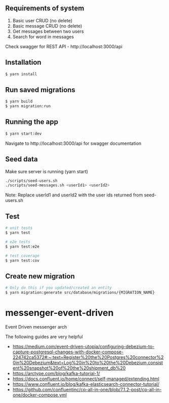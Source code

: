 ## Requirements of system
1. Basic user CRUD (no delete)
2. Basic message CRUD (no delete)
3. Get messages between two users
4. Search for word in messages

Check swagger for REST API - http://localhost:3000/api

## Installation

```bash
$ yarn install
```

##  Run saved migrations
```bash
$ yarn build
$ yarn migration:run 
```

## Running the app

```bash
$ yarn start:dev
```

Navigate to http://localhost:3000/api for swagger documentation

## Seed data
Make sure server is running (yarn start)
```bash
./scripts/seed-users.sh
./scripts/seed-messages.sh <userId1> <userId2>
```
Note: Replace userId1 and userId2 with the user ids returned from seed-users.sh

## Test

```bash
# unit tests
$ yarn test

# e2e tests
$ yarn test:e2e

# test coverage
$ yarn test:cov
```

## Create new migration
```bash
# Only do this if you updated/created an entity
$ yarn migration:generate src/database/migrations/{MIGRATION_NAME}
```

# messenger-event-driven
Event Driven messenger arch

The following guides are very helpful
- https://medium.com/event-driven-utopia/configuring-debezium-to-capture-postgresql-changes-with-docker-compose-224742ca5372#:~:text=Register%20the%20Postgres%20connector%20in%20Debezium&text=Log%20in%20to%20the%20Debezium,consistent%20snapshot%20of%20the%20shipment_db%20
- https://arctype.com/blog/kafka-tutorial-1/
- https://docs.confluent.io/home/connect/self-managed/extending.html
- https://www.confluent.io/blog/kafka-elasticsearch-connector-tutorial/
- https://github.com/confluentinc/cp-all-in-one/blob/7.1.2-post/cp-all-in-one/docker-compose.yml
